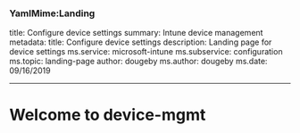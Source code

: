 ### YamlMime:Landing

title: Configure device settings
summary: Intune device management
metadata:
  title: Configure device settings
  description: Landing page for device settings
  ms.service: microsoft-intune
  ms.subservice: configuration
  ms.topic: landing-page
  author: dougeby
  ms.author: dougeby
  ms.date: 09/16/2019  
  
  ---

# Welcome to device-mgmt
